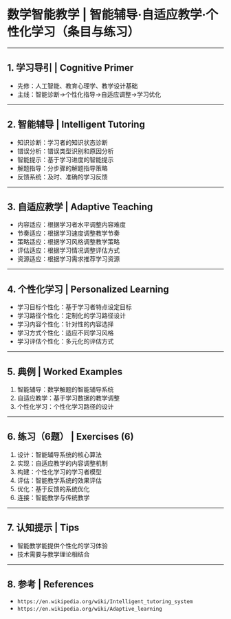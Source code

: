 # 数学智能教学 | 智能辅导·自适应教学·个性化学习（条目与练习）

---

## 1. 学习导引 | Cognitive Primer

- 先修：人工智能、教育心理学、教学设计基础
- 主线：智能诊断→个性化指导→自适应调整→学习优化

---

## 2. 智能辅导 | Intelligent Tutoring

- 知识诊断：学习者的知识状态诊断
- 错误分析：错误类型识别和原因分析
- 智能提示：基于学习进度的智能提示
- 解题指导：分步骤的解题指导策略
- 反馈系统：及时、准确的学习反馈

---

## 3. 自适应教学 | Adaptive Teaching

- 内容适应：根据学习者水平调整内容难度
- 节奏适应：根据学习速度调整教学节奏
- 策略适应：根据学习风格调整教学策略
- 评估适应：根据学习情况调整评估方式
- 资源适应：根据学习需求推荐学习资源

---

## 4. 个性化学习 | Personalized Learning

- 学习目标个性化：基于学习者特点设定目标
- 学习路径个性化：定制化的学习路径设计
- 学习内容个性化：针对性的内容选择
- 学习方式个性化：适应不同学习风格
- 学习评估个性化：多元化的评估方式

---

## 5. 典例 | Worked Examples

1) 智能辅导：数学解题的智能辅导系统
2) 自适应教学：基于学习数据的教学调整
3) 个性化学习：个性化学习路径的设计

---

## 6. 练习（6题） | Exercises (6)

1) 设计：智能辅导系统的核心算法
2) 实现：自适应教学的内容调整机制
3) 构建：个性化学习的学习者模型
4) 评估：智能教学系统的效果评估
5) 优化：基于反馈的系统优化
6) 连接：智能教学与传统教学

---

## 7. 认知提示 | Tips

- 智能教学能提供个性化的学习体验
- 技术需要与教学理论相结合

---

## 8. 参考 | References

- `https://en.wikipedia.org/wiki/Intelligent_tutoring_system`
- `https://en.wikipedia.org/wiki/Adaptive_learning`
